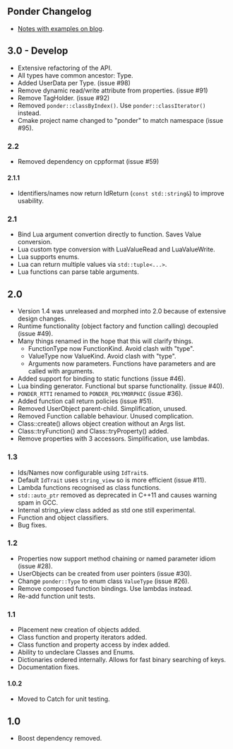 
Ponder Changelog
----------------

- [Notes with examples on blog](http://billyquith.github.io/ponder/blog/).

## 3.0 - Develop

- Extensive refactoring of the API.
- All types have common ancestor: Type.
- Added UserData per Type. (issue #98)
- Remove dynamic read/write attribute from properties. (issue #91)
- Remove TagHolder. (issue #92)
- Removed `ponder::classByIndex()`. Use `ponder::classIterator()` instead.
- Cmake project name changed to "ponder" to match namespace (issue #95).

### 2.2

- Removed dependency on cppformat (issue #59)

#### 2.1.1

- Identifiers/names now return IdReturn (`const std::string&`) to improve usability.

### 2.1

- Bind Lua argument convertion directly to function. Saves Value conversion.
- Lua custom type conversion with LuaValueRead and LuaValueWrite.
- Lua supports enums.
- Lua can return multiple values via `std::tuple<...>`.
- Lua functions can parse table arguments.

## 2.0

- Version 1.4 was unreleased and morphed into 2.0 because of extensive design changes.
- Runtime functionality (object factory and function calling) decoupled (issue #49).
- Many things renamed in the hope that this will clarify things.
  - FunctionType now FunctionKind. Avoid clash with "type".
  - ValueType now ValueKind. Avoid clash with "type".
  - Arguments now parameters. Functions have parameters and are called with arguments.
- Added support for binding to static functions (issue #46).
- Lua binding generator. Functional but sparse functionality. (issue #40).
- `PONDER_RTTI` renamed to `PONDER_POLYMORPHIC` (issue #36).
- Added function call return policies (issue #51).
- Removed UserObject parent-child. Simplification, unused.
- Removed Function callable behaviour. Unused complication.
- Class::create() allows object creation without an Args list.
- Class::tryFunction() and Class::tryProperty() added.
- Remove properties with 3 accessors. Simplification, use lambdas.


### 1.3

- Ids/Names now configurable using `IdTrait`s.
- Default `IdTrait` uses `string_view` so is more efficient (issue #11).
- Lambda functions recognised as class functions.
- `std::auto_ptr` removed as deprecated in C++11 and causes warning spam in GCC.
- Internal string_view class added as std one still experimental.
- Function and object classifiers.
- Bug fixes.

### 1.2

- Properties now support method chaining or named parameter idiom (issue #28).
- UserObjects can be created from user pointers (issue #30).
- Change `ponder::Type` to enum class `ValueType` (issue #26).
- Remove composed function bindings. Use lambdas instead.
- Re-add function unit tests.

### 1.1

- Placement new creation of objects added.
- Class function and property iterators added.
- Class function and property access by index added.
- Ability to undeclare Classes and Enums.
- Dictionaries ordered internally. Allows for fast binary searching of keys.
- Documentation fixes.

#### 1.0.2

- Moved to Catch for unit testing.

## 1.0

- Boost dependency removed.
